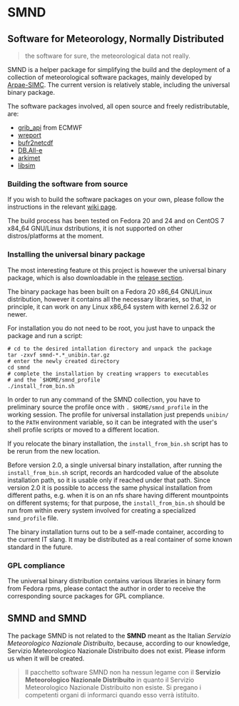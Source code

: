 # SMND

## Software for Meteorology, Normally Distributed ##
> the software for sure, the meteorological data not really.

SMND is a helper package for simplifying the build and the deployment
of a collection of meteorological software packages, mainly developed
by [Arpae-SIMC](http://www.arpa.emr.it/sim). The current version is
relatively stable, including the universal binary package.

The software packages involved, all open source and freely redistributable, are:

 - [grib_api](https://software.ecmwf.int/wiki/display/GRIB/Home) from
   ECMWF
 - [wreport](https://github.com/ARPA-SIMC/wreport)
 - [bufr2netcdf](https://github.com/ARPA-SIMC/bufr2netcdf)
 - [DB.All-e](https://github.com/ARPA-SIMC/dballe)
 - [arkimet](https://github.com/ARPA-SIMC/arkimet)
 - [libsim](https://github.com/ARPA-SIMC/libsim)

### Building the software from source ###

If you wish to build the software packages on your own, please follow
the instructions in the relevant [wiki
page](https://github.com/ARPA-SIMC/smnd/wiki/BuildFromSource).

The build process has been tested on Fedora 20 and 24 and on CentOS 7
x84_64 GNU/Linux dstributions, it is not supported on other
distros/platforms at the moment.

### Installing the universal binary package ###

The most interesting feature ot this project is however the universal
binary package, which is also downloadable in the [release
section](https://github.com/dcesari/smnd/releases).

The binary package has been built on a Fedora 20 x86_64 GNU/Linux
distribution, however it contains all the necessary libraries, so
that, in principle, it can work on any Linux x86_64 system with kernel
2.6.32 or newer.

For installation you do not need to be root, you just have to unpack
the package and run a script:

```
# cd to the desired intallation directory and unpack the package
tar -zxvf smnd-*.*_unibin.tar.gz
# enter the newly created directory
cd smnd
# complete the installation by creating wrappers to executables
# and the `$HOME/smnd_profile`
./install_from_bin.sh
```

In order to run any command of the SMND collection, you have to
preliminary source the profile once with `. $HOME/smnd_profile` in the
working session. The profile for universal installation just prepends
`unibin/` to the `PATH` environment variable, so it can be integrated
with the user's shell profile scripts or moved to a different
location.

If you relocate the binary installation, the `install_from_bin.sh`
script has to be rerun from the new location.

Before version 2.0, a single universal binary installation, after
running the `install_from_bin.sh` script, records an hardcoded value
of the absolute installation path, so it is usable only if reached
under that path. Since version 2.0 it is possible to access the same
physical installation from different paths, e.g. when it is on an nfs
share having different mountpoints on different systems; for that
purpose, the `install_from_bin.sh` should be run from within every
system involved for creating a specialized `smnd_profile` file.

The binary installation turns out to be a self-made container,
according to the current IT slang. It may be distributed as a real
container of some known standard in the future.

### GPL compliance ###

The universal binary distribution contains various libraries in binary
form from Fedora rpms, please contact the author in order to receive
the corresponding source packages for GPL compliance.

## SMND and SMND ##

The package SMND is not related to the **SMND** meant as the Italian
*Servizio Meteorologico Nazionale Distribuito*, because, according to
our knowledge, Servizio Meteorologico Nazionale Distribuito does not
exist. Please inform us when it will be created.

> Il pacchetto software SMND non ha nessun legame con il **Servizio
> Meteorologico Nazionale Distribuito** in quanto il Servizio
> Meteorologico Nazionale Distribuito non esiste. Si pregano i
> competenti organi di informarci quando esso verrà istituito.
